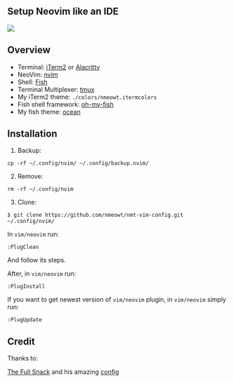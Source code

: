 ## Setup Neovim like an IDE

![](https://i.imgur.com/8gjO3cX.png)

## Overview

- Terminal: [iTerm2](https://www.iterm2.com/) or [Alacritty](https://github.com/alacritty/alacritty)
- NeoVim: [nvim](https://neovim.io/)
- Shell: [Fish](https://fishshell.com/)
- Terminal Multiplexer: [tmux](https://github.com/tmux/tmux)
- My iTerm2 theme: ``./colors/nmeowt.itermcolors``
- Fish shell framework: [oh-my-fish](https://github.com/oh-my-fish/oh-my-fish)
- My fish theme: [ocean](https://github.com/oh-my-fish/oh-my-fish/blob/master/docs/Themes.md#ocean)

## Installation

1. Backup:
```
cp -rf ~/.config/nvim/ ~/.config/backup.nvim/
```

2. Remove:
```
rm -rf ~/.config/nvim
```

3. Clone:
```
$ git clone https://github.com/nmeowt/nmt-vim-config.git ~/.config/nvim/
```

In `vim/neovim` run:

    :PlugClean

And follow its steps.

After, in `vim/neovim` run:

    :PlugInstall

If you want to get newest version of `vim/neovim` plugin, in `vim/neovim` simply run:

    :PlugUpdate


Credit
-------

Thanks to:

[The Full Snack](https://thefullsnack.com/) and his amazing [config](https://github.com/huytd/vim-config)
